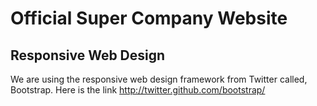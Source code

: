 Official Super Company Website
===========

## Responsive Web Design
We are using the responsive web design framework from Twitter called, Bootstrap. Here is the link http://twitter.github.com/bootstrap/